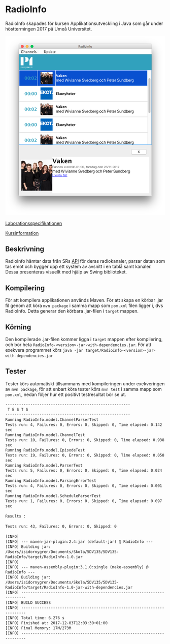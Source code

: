 # RadioInfo
RadioInfo skapades för kursen Applikationsutveckling i Java som går under hösttermingen 2017 på Umeå Universitet.

![Image of the application](/application.png)

[Laborationsspecifikationen](https://git.cs.umu.se/computingscience/5dv135-apjava-ht17/tree/master/assignments/2)

[Kursinformation](http://www8.cs.umu.se/kurser/cambrogateway/?id=57267HT17-1)
## Beskrivning
RadioInfo hämtar data från SRs [API](http://sverigesradio.se/api/documentation/v2/index.html) för deras radiokanaler, 
parsar datan som tas emot och bygger upp ett system av avsnitt i en tablå samt kanaler.
Dessa presenteras visuellt med hjälp av Swing biblioteket. 
## Kompilering
För att kompilera applikationen används Maven. För att skapa en körbar .jar fil 
genom att köra `mvn package` i samma mapp som `pom.xml` filen ligger i, dvs RadioInfo.
Detta generar den körbara .jar-filen i `target` mappen.
## Körning
Den kompilerade .jar-filen kommer ligga i `target` mappen efter kompilering, och
bör heta `RadioInfo-<version>-jar-with-dependencies.jar`. 
För att exekvera programmet körs `java -jar target/RadioInfo-<version>-jar-with-dependencies.jar`
## Tester
Tester körs automatiskt tillsammans med kompileringen under exekveringen
av `mvn package`, för att enbart köra tester körs `mvn test` i samma mapp
som `pom.xml`, nedan följer hur ett positivt testresultat bör se ut.
```
-------------------------------------------------------
 T E S T S
-------------------------------------------------------
Running RadioInfo.model.ChannelParserTest
Tests run: 4, Failures: 0, Errors: 0, Skipped: 0, Time elapsed: 0.142 sec
Running RadioInfo.model.ChannelTest
Tests run: 10, Failures: 0, Errors: 0, Skipped: 0, Time elapsed: 0.938 sec
Running RadioInfo.model.EpisodeTest
Tests run: 19, Failures: 0, Errors: 0, Skipped: 0, Time elapsed: 0.058 sec
Running RadioInfo.model.ParserTest
Tests run: 5, Failures: 0, Errors: 0, Skipped: 0, Time elapsed: 0.024 sec
Running RadioInfo.model.ParsingErrorTest
Tests run: 4, Failures: 0, Errors: 0, Skipped: 0, Time elapsed: 0.001 sec
Running RadioInfo.model.ScheduleParserTest
Tests run: 1, Failures: 0, Errors: 0, Skipped: 0, Time elapsed: 0.097 sec

Results :

Tests run: 43, Failures: 0, Errors: 0, Skipped: 0

[INFO] 
[INFO] --- maven-jar-plugin:2.4:jar (default-jar) @ RadioInfo ---
[INFO] Building jar: /Users/isidornygren/Documents/Skola/5DV135/5DV135-RadioInfo/target/RadioInfo-1.0.jar
[INFO] 
[INFO] --- maven-assembly-plugin:3.1.0:single (make-assembly) @ RadioInfo ---
[INFO] Building jar: /Users/isidornygren/Documents/Skola/5DV135/5DV135-RadioInfo/target/RadioInfo-1.0-jar-with-dependencies.jar
[INFO] ------------------------------------------------------------------------
[INFO] BUILD SUCCESS
[INFO] ------------------------------------------------------------------------
[INFO] Total time: 6.276 s
[INFO] Finished at: 2017-12-03T12:03:30+01:00
[INFO] Final Memory: 17M/273M
[INFO] ------------------------------------------------------------------------
```
